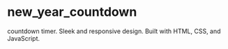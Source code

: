 # new_year_countdown
countdown timer. Sleek and responsive design. Built with HTML, CSS, and JavaScript.
